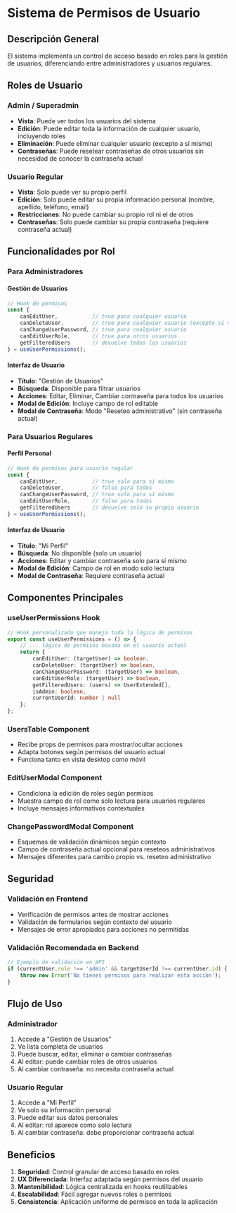 # Sistema de Permisos de Usuario

## Descripción General

El sistema implementa un control de acceso basado en roles para la gestión de usuarios, diferenciando entre administradores y usuarios regulares.

## Roles de Usuario

### Admin / Superadmin
- **Vista**: Puede ver todos los usuarios del sistema
- **Edición**: Puede editar toda la información de cualquier usuario, incluyendo roles
- **Eliminación**: Puede eliminar cualquier usuario (excepto a sí mismo)
- **Contraseñas**: Puede resetear contraseñas de otros usuarios sin necesidad de conocer la contraseña actual

### Usuario Regular
- **Vista**: Solo puede ver su propio perfil
- **Edición**: Solo puede editar su propia información personal (nombre, apellido, teléfono, email)
- **Restricciones**: No puede cambiar su propio rol ni el de otros
- **Contraseñas**: Solo puede cambiar su propia contraseña (requiere contraseña actual)

## Funcionalidades por Rol

### Para Administradores

#### Gestión de Usuarios
```typescript
// Hook de permisos
const {
    canEditUser,           // true para cualquier usuario
    canDeleteUser,         // true para cualquier usuario (excepto sí mismo)
    canChangeUserPassword, // true para cualquier usuario
    canEditUserRole,       // true para otros usuarios
    getFilteredUsers       // devuelve todos los usuarios
} = useUserPermissions();
```

#### Interfaz de Usuario
- **Título**: "Gestión de Usuarios"
- **Búsqueda**: Disponible para filtrar usuarios
- **Acciones**: Editar, Eliminar, Cambiar contraseña para todos los usuarios
- **Modal de Edición**: Incluye campo de rol editable
- **Modal de Contraseña**: Modo "Reseteo administrativo" (sin contraseña actual)

### Para Usuarios Regulares

#### Perfil Personal
```typescript
// Hook de permisos para usuario regular
const {
    canEditUser,           // true solo para sí mismo
    canDeleteUser,         // false para todos
    canChangeUserPassword, // true solo para sí mismo
    canEditUserRole,       // false para todos
    getFilteredUsers       // devuelve solo su propio usuario
} = useUserPermissions();
```

#### Interfaz de Usuario
- **Título**: "Mi Perfil"
- **Búsqueda**: No disponible (solo un usuario)
- **Acciones**: Editar y cambiar contraseña solo para sí mismo
- **Modal de Edición**: Campo de rol en modo solo lectura
- **Modal de Contraseña**: Requiere contraseña actual

## Componentes Principales

### useUserPermissions Hook
```typescript
// Hook personalizado que maneja toda la lógica de permisos
export const useUserPermissions = () => {
    // ... lógica de permisos basada en el usuario actual
    return {
        canEditUser: (targetUser) => boolean,
        canDeleteUser: (targetUser) => boolean,
        canChangeUserPassword: (targetUser) => boolean,
        canEditUserRole: (targetUser) => boolean,
        getFilteredUsers: (users) => UserExtended[],
        isAdmin: boolean,
        currentUserId: number | null
    };
};
```

### UsersTable Component
- Recibe props de permisos para mostrar/ocultar acciones
- Adapta botones según permisos del usuario actual
- Funciona tanto en vista desktop como móvil

### EditUserModal Component
- Condiciona la edición de roles según permisos
- Muestra campo de rol como solo lectura para usuarios regulares
- Incluye mensajes informativos contextuales

### ChangePasswordModal Component
- Esquemas de validación dinámicos según contexto
- Campo de contraseña actual opcional para reseteos administrativos
- Mensajes diferentes para cambio propio vs. reseteo administrativo

## Seguridad

### Validación en Frontend
- Verificación de permisos antes de mostrar acciones
- Validación de formularios según contexto del usuario
- Mensajes de error apropiados para acciones no permitidas

### Validación Recomendada en Backend
```typescript
// Ejemplo de validación en API
if (currentUser.role !== 'admin' && targetUserId !== currentUser.id) {
    throw new Error('No tienes permisos para realizar esta acción');
}
```

## Flujo de Uso

### Administrador
1. Accede a "Gestión de Usuarios"
2. Ve lista completa de usuarios
3. Puede buscar, editar, eliminar o cambiar contraseñas
4. Al editar: puede cambiar roles de otros usuarios
5. Al cambiar contraseña: no necesita contraseña actual

### Usuario Regular
1. Accede a "Mi Perfil"
2. Ve solo su información personal
3. Puede editar sus datos personales
4. Al editar: rol aparece como solo lectura
5. Al cambiar contraseña: debe proporcionar contraseña actual

## Beneficios

1. **Seguridad**: Control granular de acceso basado en roles
2. **UX Diferenciada**: Interfaz adaptada según permisos del usuario
3. **Mantenibilidad**: Lógica centralizada en hooks reutilizables
4. **Escalabilidad**: Fácil agregar nuevos roles o permisos
5. **Consistencia**: Aplicación uniforme de permisos en toda la aplicación
